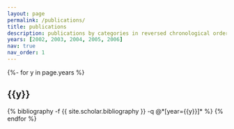 ```yaml
---
layout: page
permalink: /publications/
title: publications
description: publications by categories in reversed chronological order. generated by jekyll-scholar.
years: [2002, 2003, 2004, 2005, 2006]
nav: true
nav_order: 1
---
```

<!-- _pages/publications.md -->
<div class="publications">

{%- for y in page.years %}
  <h2 class="year">{{y}}</h2>
  {% bibliography -f {{ site.scholar.bibliography }} -q @*[year={{y}}]* %}
{% endfor %}

</div>
